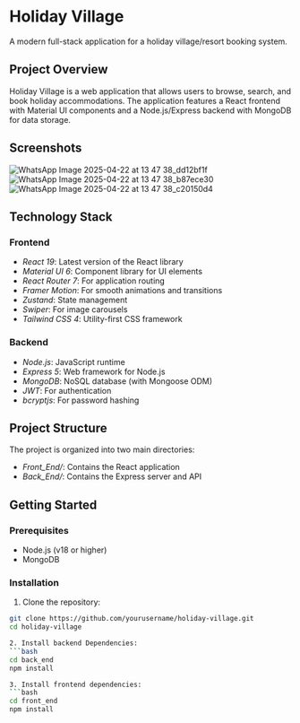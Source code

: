 # Holiday Village

A modern full-stack application for a holiday village/resort booking system.


## Project Overview

Holiday Village is a web application that allows users to browse, search, and book holiday accommodations. The application features a React frontend with Material UI components and a Node.js/Express backend with MongoDB for data storage.

## Screenshots


![WhatsApp Image 2025-04-22 at 13 47 38_dd12bf1f](https://github.com/user-attachments/assets/cba65c44-16eb-41d6-9c21-8a3688405c79)
![WhatsApp Image 2025-04-22 at 13 47 38_b87ece30](https://github.com/user-attachments/assets/7d88194c-2166-4aa4-b521-0d30c1972a66)
![WhatsApp Image 2025-04-22 at 13 47 38_c20150d4](https://github.com/user-attachments/assets/dddca86b-b7b1-4547-be07-369ac721d076)

## Technology Stack

### Frontend
- *React 19*: Latest version of the React library
- *Material UI 6*: Component library for UI elements
- *React Router 7*: For application routing
- *Framer Motion*: For smooth animations and transitions
- *Zustand*: State management
- *Swiper*: For image carousels
- *Tailwind CSS 4*: Utility-first CSS framework

### Backend
- *Node.js*: JavaScript runtime
- *Express 5*: Web framework for Node.js
- *MongoDB*: NoSQL database (with Mongoose ODM)
- *JWT*: For authentication
- *bcryptjs*: For password hashing

## Project Structure

The project is organized into two main directories:

- *Front_End/*: Contains the React application
- *Back_End/*: Contains the Express server and API

## Getting Started

### Prerequisites
- Node.js (v18 or higher)
- MongoDB

### Installation

1. Clone the repository:
```bash
git clone https://github.com/yourusername/holiday-village.git
cd holiday-village

2. Install backend Dependencies:
```bash
cd back_end
npm install

3. Install frontend dependencies:
```bash
cd front_end
npm install

